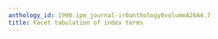 ```yaml
---
anthology_id: 1990.ipm_journal-ir0anthology0volumeA26A4.7
title: Facet tabulation of index terms
---
```

